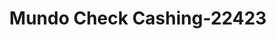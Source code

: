 ---
f_zip-code: 91001
f_state-code: CA
title: Mundo Check Cashing-22423
f_phone: 626-797-9077
f_city-only: Altadena
f_address: 2087 Fair Oaks Ave Altadena
f_location-unique-id: '22423'
slug: mundo-check-cashing-22423
updated-on: '2024-05-30T13:46:58.046Z'
created-on: '2024-05-30T13:36:59.803Z'
published-on: '2024-05-30T13:54:32.469Z'
f_city-state: cms/city/altadena-ca.md
f_company: cms/company/mundo-check-cashing.md
f_state: cms/state/california.md
layout: '[payday-loan].html'
tags: payday-loan
---